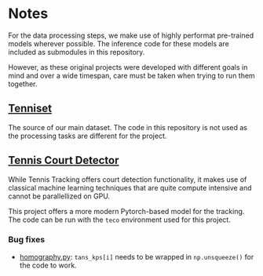 # Notes

For the data processing steps, we make use of highly performat pre-trained models wherever possible. The inference code for these models are included as submodules in this repository.

However, as these original projects were developed with different goals in mind and over a wide timespan, care must be taken when trying to run them together.

## [Tenniset](https://github.com/HaydenFaulkner/Tennis)

The source of our main dataset. The code in this repository is not used as the processing tasks are different for the project.

## [Tennis Court Detector](https://github.com/yastrebksv/TennisCourtDetector)

While Tennis Tracking offers court detection functionality, it makes use of classical machine learning techniques that are quite compute intensive and cannot be parallellized on GPU.

This project offers a more modern Pytorch-based model for the tracking.  
The code can be run with the `teco` environment used for this project.

### Bug fixes

- [homography.py](./tennis-court-detector/homography.py): `tans_kps[i]` needs to be wrapped in `np.unsqueeze()` for the code to work.
